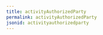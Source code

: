 ```yaml
---
title: activityAuthorizedParty
permalink: activityAuthorizedParty
jsonid: activityauthorizedparty
---
```

